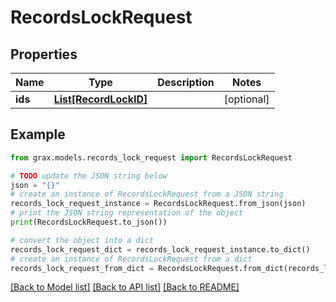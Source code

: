 # RecordsLockRequest


## Properties

Name | Type | Description | Notes
------------ | ------------- | ------------- | -------------
**ids** | [**List[RecordLockID]**](RecordLockID.md) |  | [optional] 

## Example

```python
from grax.models.records_lock_request import RecordsLockRequest

# TODO update the JSON string below
json = "{}"
# create an instance of RecordsLockRequest from a JSON string
records_lock_request_instance = RecordsLockRequest.from_json(json)
# print the JSON string representation of the object
print(RecordsLockRequest.to_json())

# convert the object into a dict
records_lock_request_dict = records_lock_request_instance.to_dict()
# create an instance of RecordsLockRequest from a dict
records_lock_request_from_dict = RecordsLockRequest.from_dict(records_lock_request_dict)
```
[[Back to Model list]](../README.md#documentation-for-models) [[Back to API list]](../README.md#documentation-for-api-endpoints) [[Back to README]](../README.md)


